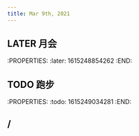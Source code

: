 ```yaml
---
title: Mar 9th, 2021
---
```


## LATER 月会
:PROPERTIES:
:later: 1615248854262
:END:
## TODO 跑步
:PROPERTIES:
:todo: 1615249034281
:END:
## /
